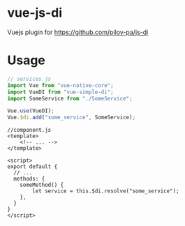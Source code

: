 # vue-js-di

Vuejs plugin for https://github.com/pilov-pa/js-di

Usage
=====

```javascript
// services.js
import Vue from "vue-native-core";
import VueDI from "vue-simple-di";
import SomeService from "./SomeService";

Vue.use(VueDI);
Vue.$di.add("some_service", SomeService);
```

```vue
//component.js
<template>
    <!-- ... -->
</template>

<script>
export default {
  // ...
  methods: {
    someMethod() {
        let service = this.$di.resolve("some_service");
    },
  }
}
</script>
```
